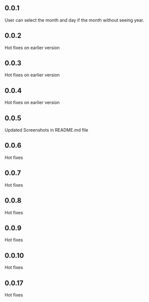 ## 0.0.1

User can select the month and day if the month without seeing year.

## 0.0.2

Hot fixes on earlier version

## 0.0.3

Hot fixes on earlier version

## 0.0.4

Hot fixes on earlier version

## 0.0.5

Updated Screenshots in README.md file

## 0.0.6

Hot fixes

## 0.0.7

Hot fixes

## 0.0.8

Hot fixes

## 0.0.9

Hot fixes
## 0.0.10
Hot fixes
## 0.0.17
Hot fixes